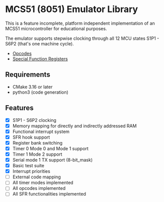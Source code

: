 # MCS51 (8051) Emulator Library

This is a feature incomplete, platform independent implementation of an MCS51 microcontroller for educational purposes.

The emulator supports stepwise clocking through all 12 MCU states S1P1 - S6P2 (that's one machine cycle).

- [Opcodes](./opcodes.md)
- [Special Function Registers](./sfrs.md)

## Requirements

- CMake 3.16 or later
- python3 (code generation)

## Features

- [X] S1P1 - S6P2 clocking
- [X] Memory mapping for directly and indirectly addressed RAM
- [X] Functional interrupt system
- [X] SFR hook support
- [X] Register bank switching
- [X] Timer 0 Mode 0 and Mode 1 support
- [X] Timer 1 Mode 2 support
- [X] Serial mode 1 TX support (8-bit_mask)
- [X] Basic test suite
- [X] Interrupt priorities
- [ ] External code mapping
- [ ] All timer modes implemented
- [ ] All opcodes implemented
- [ ] All SFR functionalities implemented
